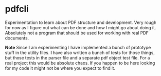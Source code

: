 # pdfcli

Experimentation to learn about PDF structure and development. Very rough for now as I figure out what can be done and how I might go about doing it. Absolutely not a program that should be used for working with real PDF documents.

**Note** Since I am experimenting I have implemented a bunch of prototype stuff in the utility files. I have also written a bunch of tests for those things, but those tests in the parser file and a separate pdf object test file. For a real project this would be absolute chaos. If you happen to be here looking for my code it might not be where you expect to find it.
